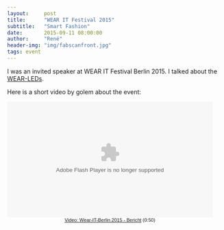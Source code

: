 ```yaml
---
layout:     post
title:      "WEAR IT Festival 2015"
subtitle:   "Smart Fashion"
date:       2015-09-11 08:00:00
author:     "René"
header-img: "img/fabscanfront.jpg"
tags: event
---
```

I was an invited speaker at WEAR IT Festival Berlin 2015. I talked about the [WEAR-LEDs](http://www.wear-leds.com). 

Here is a short video by golem about the event:

<div class="videoWrapper">
<object width="480" height="270"><param name="movie" value="http://video.golem.de/player/videoplayer.swf?id=16047&autoPl=false"></param><param name="allowFullScreen" value="true"></param><param name="AllowScriptAccess" value="always"></param><embed src="http://video.golem.de/player/videoplayer.swf?id=16047&autoPl=false" type="application/x-shockwave-flash" allowfullscreen="true" AllowScriptAccess="always" width="480" height="270"></embed></object><div style="width:480px; text-align:center; font-family:verdana,sans-serif; font-size:0.8em;"><a href="http://video.golem.de/wissenschaft/16047/wear-it-berlin-2015.html">Video: Wear-IT-Berlin 2015 - Bericht</a>&nbsp;(0:50)</div>
</div>
